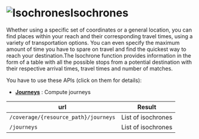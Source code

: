 <a name="isochrones"></a>![Isochrones](/images/isochrones.png)Isochrones
===================================

Whether using a specific set of coordinates or a general location, you can find places within 
your reach and their corresponding travel times, using a variety of transportation options. 
You can even specify the maximum amount of time you have to spare on travel and find 
the quickest way to reach your destination.The Isochrone function provides information in the form 
of a table with all the possible stops from a potential destination with their respective arrival times, travel times and number of matches. 

You have to use these APIs (click on them for details):


-   **[Journeys](#journeys)** : Compute journeys

| url | Result |
|------------------------------------------|-------------------------------------|
| `/coverage/{resource_path}/journeys` | List of isochrones                  |
| `/journeys`                          | List of isochrones                  |



